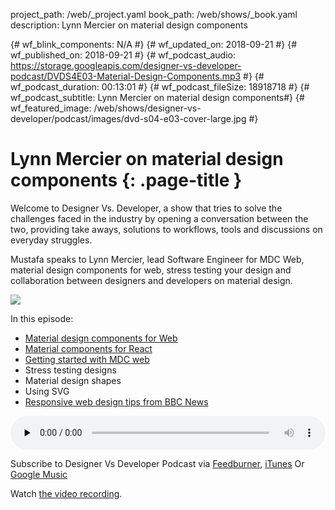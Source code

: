 project_path: /web/_project.yaml
book_path: /web/shows/_book.yaml
description: Lynn Mercier on material design components

{# wf_blink_components: N/A #}
{# wf_updated_on: 2018-09-21 #}
{# wf_published_on: 2018-09-21 #}
{# wf_podcast_audio: https://storage.googleapis.com/designer-vs-developer-podcast/DVDS4E03-Material-Design-Components.mp3 #}
{# wf_podcast_duration: 00:13:01 #}
{# wf_podcast_fileSize: 18918718 #}
{# wf_podcast_subtitle: Lynn Mercier on material design components#}
{# wf_featured_image: /web/shows/designer-vs-developer/podcast/images/dvd-s04-e03-cover-large.jpg #}


# Lynn Mercier on material design components {: .page-title }

Welcome to Designer Vs. Developer, a show that tries to solve the
challenges faced in the industry by opening a conversation between
the two, providing take aways, solutions to workflows, tools and
discussions on everyday struggles.

Mustafa speaks to Lynn Mercier, lead Software Engineer for MDC Web, 
material design components for web, stress testing your design 
and collaboration between designers and developers on material design. 


<img class="attempt-right"
  src="/web/shows/designer-vs-developer/podcast/images/dvd-s04-e03-cover.jpg">
  
In this episode:

* [Material design components for Web](http://bit.ly/2MOnp3Y)
* [Material components for React](http://bit.ly/2O2W9Dg)
* [Getting started with MDC web](http://bit.ly/2MN47vT)
* Stress testing designs
* Material design shapes
* Using SVG
* [Responsive web design tips from BBC News](https://muss.me/2pqlSI4)


<audio style="width: 100%" controls preload="none"
  src="https://storage.googleapis.com/designer-vs-developer-podcast/DVDS4E03-Material-Design-Components.mp3">

Subscribe to Designer Vs Developer Podcast via
<a href="https://goo.gl/USHXv8">Feedburner</a>,
<a href="https://goo.gl/1E9U0G">iTunes</a> Or
<a href="https://goo.gl/qCBlST">Google Music</a>

Watch <a href="https://www.youtube.com/playlist?list=PLNYkxOF6rcIC60856GnLEV5GQXMxc9ByJ">
the video recording</a>.
